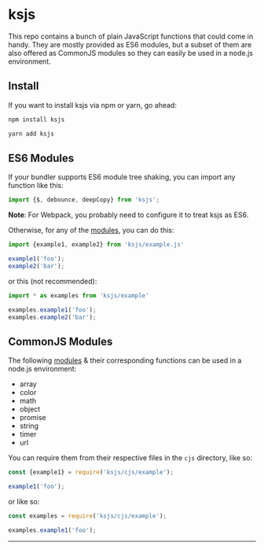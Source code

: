 # ksjs

<!-- [![view on npm](http://img.shields.io/npm/v/ksjs.svg)](https://www.npmjs.org/package/ksjs) -->

This repo contains a bunch of plain JavaScript functions that could come in handy. They are mostly provided as ES6 modules, but a subset of them are also offered as CommonJS modules so they can easily be used in a node.js environment.

## Install

If you want to install ksjs via npm or yarn, go ahead:

```bash
npm install ksjs
```

```bash
yarn add ksjs
```

## ES6 Modules

If your bundler supports ES6 module tree shaking, you can import any function like this:

```js
import {$, debounce, deepCopy} from 'ksjs';
```

**Note**: For Webpack, you probably need to configure it to treat ksjs as ES6.

Otherwise, for any of the [modules](#modules), you can do this:

```js
import {example1, example2} from 'ksjs/example.js'

example1('foo');
example2('bar');
```

or this (not recommended):

```js
import * as examples from 'ksjs/example'

examples.example1('foo');
examples.example2('bar');
```



## CommonJS Modules

The following [modules](#modules) &amp; their corresponding functions can be used in a node.js environment:

* array
* color
* math
* object
* promise
* string
* timer
* url

You can require them from their respective files in the `cjs` directory, like so:

```js
const {example1} = require('ksjs/cjs/example');

example1('foo');
```

or like so:

```js
const examples = require('ksjs/cjs/example');

examples.example1('foo');
```

<a id="modules"></a>

---

